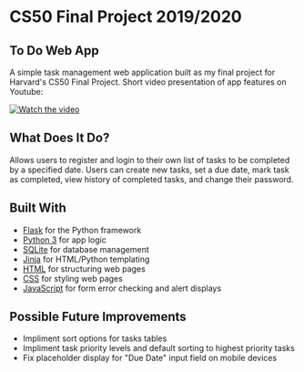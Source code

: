 # CS50 Final Project 2019/2020

## To Do Web App
A simple task management web application built as my final project for Harvard's CS50 Final Project.
Short video presentation of app features on Youtube:

[![Watch the video](https://img.youtube.com/vi/W0DcuZKyCDQ/hqdefault.jpg)](https://youtu.be/W0DcuZKyCDQ)

## What Does It Do?
Allows users to register and login to their own list of tasks to be completed by a specified date.
Users can create new tasks, set a due date, mark task as completed, view history of completed tasks, and change their password.

## Built With
- [Flask](https://www.fullstackpython.com/flask.html) for the Python framework
- [Python 3](https://docs.python.org/3/) for app logic
- [SQLite](https://www.sqlite.org/index.html) for database management
- [Jinja](https://jinja.palletsprojects.com/en/2.11.x/) for HTML/Python templating
- [HTML](https://devdocs.io/html/) for structuring web pages
- [CSS](https://devdocs.io/css/) for styling web pages
- [JavaScript](https://devdocs.io/javascript/) for form error checking and alert displays

## Possible Future Improvements
- Impliment sort options for tasks tables
- Impliment task priority levels and default sorting to highest priority tasks
- Fix placeholder display for "Due Date" input field on mobile devices